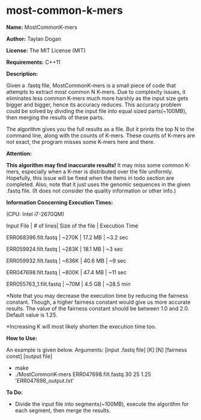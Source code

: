 # most-common-k-mers

**Name:** MostCommonK-mers

**Author:** Taylan Dogan

**License:** The MIT License (MIT)

**Requirements:** C++11

**Description:**

Given a .fastq file, MostCommonK-mers is a small piece of code that attempts to extract most common N K-mers.
Due to complexity issues, it eliminates less common K-mers much more harshly as the input size gets bigger and bigger,
hence its accuracy reduces. This accuracy problem could be solved by dividing the input file into equal sized parts(~100MB),
then merging the results of these parts.

The algorithm gives you the full results as a file. But it prints the top N to the command line, along with the counts of K-mers.
These counts of K-mers are not exact, the program misses some K-mers here and there.

**Attention:**

**This algorithm may find inaccurate results!** It may miss some common K-mers, especially when a K-mer is distributed over the file uniformly.
Hopefully, this issue will be fixed when the items in todo section are completed. 
Also, note that it just uses the genomic sequences in the given .fastq file. (It does not consider the quality information or other info.)

**Information Concerning Execution Times:**

(CPU: Intel i7-2670QM)

Input File              | # of lines| Size of the file  | Execution Time

ERR068396.filt.fastq    |   ~270K   |       17.2 MB     |   ~3.2 sec

ERR059924.filt.fastq    |   ~283K   |       18.1 MB     |   ~3 sec

ERR059932.filt.fastq    |   ~636K   |       40.6 MB     |   ~9 sec

ERR047698.filt.fastq    |   ~800K   |       47.4 MB     |   ~11 sec

ERR055763_1.filt.fastq  |   ~70M    |       4.5 GB      |   ~28.5 min

*Note that you may decrease the execution time by reducing the fairness constant.
Though, a higher fairness constant would give us more accurate results.
The value of the fairness constant should be between 1.0 and 2.0. Default value is 1.25.

*Increasing K will most likely shorten the execution time too.

**How to Use:**

An example is given below.
Arguments: [input .fastq file] [K] [N] [fairness const] [output file]

- make
- ./MostCommonK-mers ERR047698.filt.fastq 30 25 1.25 'ERR047698_output.txt'

**To Do:**

- Divide the input file into segments(~100MB), execute the algorithm for each segment, then merge the results.


